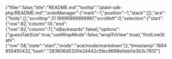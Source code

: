 {"filter":false,"title":"README.md","tooltip":"/plaid-sdk-php/README.md","undoManager":{"mark":-1,"position":-1,"stack":[]},"ace":{"folds":[],"scrolltop":31.19999999999997,"scrollleft":0,"selection":{"start":{"row":82,"column":0},"end":{"row":82,"column":7},"isBackwards":false},"options":{"guessTabSize":true,"useWrapMode":false,"wrapToView":true},"firstLineState":{"row":58,"state":"start","mode":"ace/mode/markdown"}},"timestamp":1684855450432,"hash":"263606d5330e24442c5fec9688e0eb0e3b3c7812"}